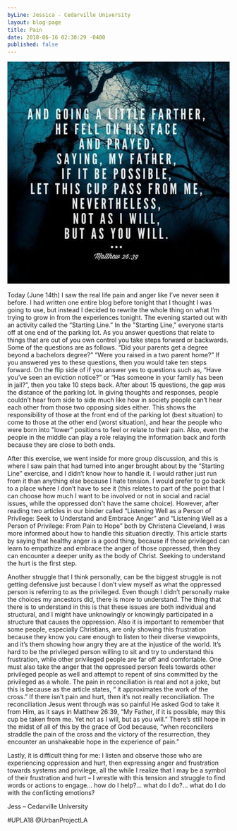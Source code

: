 ```yaml
---
byLine: Jessica - Cedarville University
layout: blog-page
title: Pain
date: 2018-06-16 02:30:29 -0400
published: false
---
```

![](/uploads/2018/06/16/unnamed-4.jpg)

Today (June 14th) I saw the real life pain and anger like I’ve never seen it before. I had written one entire blog before tonight that I thought I was going to use, but instead I decided to rewrite the whole thing on what I’m trying to grow in from the experiences tonight. The evening started out with an activity called the “Starting Line.”  In the "Starting Line," everyone starts off at one end of the parking lot.  As you answer questions that relate to things that are out of you own control you take steps forward or backwards.  Some of the questions are as follows. “Did your parents get a degree beyond a bachelors degree?” “Were you raised in a two parent home?”  If you answered yes to these questions, then you would take ten steps forward.  On the flip side of if you answer yes to questions such as, “Have you’ve seen an eviction notice?” or “Has someone in your family has been in jail?”, then you take 10 steps back.  After about 15 questions, the gap was the distance of the parking lot. In giving thoughts and responses, people couldn’t hear from side to side much like how in society people can’t hear each other from those two opposing sides either. This shows the responsibility of those at the front end of the parking lot (best situation) to come to those at the other end (worst situation), and hear the people who were born into "lower" positions to feel or relate to their pain. Also, even the people in the middle can play a role relaying the information back and forth because they are close to both ends. 

After this exercise, we went inside for more group discussion, and this is where I saw pain that had turned into anger brought about by the “Starting Line” exercise, and I didn’t know how to handle it.  I would rather just run from it than anything else because I hate tension.  I would prefer to go back to a place where I don’t have to see it (this relates to part of the point that I can choose how much I want to be involved or not in social and racial issues, while the oppressed don't have the same choice).  However, after reading two articles in our binder called “Listening Well as a Person of Privilege: Seek to Understand and Embrace Anger” and “Listening Well as a Person of Privilege: From Pain to Hope” both by Christena Cleveland,  I was more informed about how to handle this situation directly. This article starts by saying that healthy anger is a good thing, because if those privileged can learn to empathize and embrace the anger of those oppressed, then they can encounter a deeper unity as the body of Christ.  Seeking to understand the hurt is the first step. 

Another struggle that I think personally, can be the biggest struggle is not getting defensive just because I don’t view myself as what the oppressed person is referring to as the privileged.  Even though I didn’t personally make the choices my ancestors did, there is more to understand. The thing that there is to understand in this is that these issues are both individual and structural, and I might have unknowingly or knowingly participated in a structure that causes the oppression. Also it is important to remember that some people, especially Christians, are only showing this frustration because they know you care enough to listen to their diverse viewpoints, and it’s them showing how angry they are at the injustice of the world. It’s hard to be the privileged person willing to sit and try to understand this frustration, while other privileged people are far off and comfortable. One must also take the anger that the oppressed person feels towards other privileged people as well and attempt to repent of sins committed by the privileged as a whole. The pain in reconciliation is real and not a joke, but this is because as the article states, “ it approximates the work of the cross.” If there isn’t pain and hurt, then it’s not really reconciliation. The reconciliation Jesus went through was so painful He asked God to take it from Him, as it says in Matthew 26:39, “My Father, if it is possible, may this cup be taken from me. Yet not as I will, but as you will.” There’s still hope in the midst of all of this by the grace of God because, “when reconcilers straddle the pain of the cross and the victory of the resurrection, they encounter an unshakeable hope in the experience of pain.”

Lastly, it is difficult thing for me: I listen and observe those who are experiencing oppression and hurt, then expressing anger and frustration towards systems and privilege, all the while I realize that I may be a symbol of their frustration and hurt – I wrestle with this tension and struggle to find words or actions to engage… how do I help?... what do I do?… what do I do with the conflicting emotions?

Jess  – Cedarville University

\#UPLA18  @UrbanProjectLA